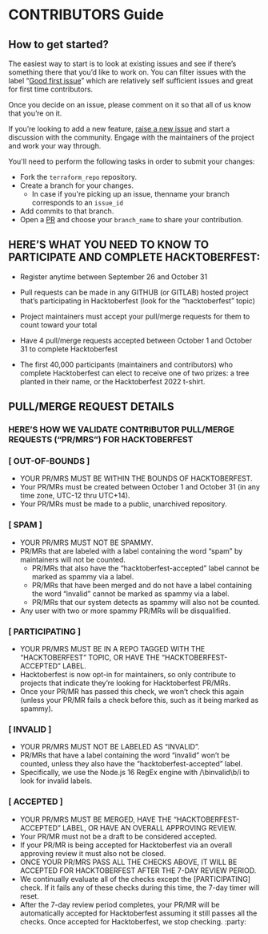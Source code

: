 # CONTRIBUTORS Guide

## How to get started?

The easiest way to start is to look at existing issues and see if there’s something there that you’d like to work on. You can filter issues with the label “[Good first issue](https://github.com/chefgs/terraform_repo/issues?q=is%3Aissue+is%3Aopen+label%3A%22good+first+issue%22)” which are relatively self sufficient issues and great for first time contributors.

Once you decide on an issue, please comment on it so that all of us know that you’re on it.

If you’re looking to add a new feature, [raise a new issue](https://github.com/chefgs/terraform_repo/issues/new) and start a discussion with the community. Engage with the maintainers of the project and work your way through.

You'll need to perform the following tasks in order to submit your changes:

- Fork the `terraform_repo` repository.
- Create a branch for your changes. 
  - In case if you're picking up an issue, thenname your branch corresponds to an `issue_id`
- Add commits to that branch.
- Open a [PR](https://github.com/chefgs/terraform_repo/compare) and choose your `branch_name` to share your contribution.

## HERE’S WHAT YOU NEED TO KNOW TO PARTICIPATE AND COMPLETE HACKTOBERFEST:
- Register anytime between September 26 and October 31

- Pull requests can be made in any GITHUB (or GITLAB) hosted project that’s participating in Hacktoberfest (look for the “hacktoberfest” topic)

- Project maintainers must accept your pull/merge requests for them to count toward your total

- Have 4 pull/merge requests accepted between October 1 and October 31 to complete Hacktoberfest

- The first 40,000 participants (maintainers and contributors) who complete Hacktoberfest can elect to receive one of two prizes: a tree planted in their name, or the Hacktoberfest 2022 t-shirt.

## PULL/MERGE REQUEST DETAILS
### HERE’S HOW WE VALIDATE CONTRIBUTOR PULL/MERGE REQUESTS (“PR/MRS”) FOR HACKTOBERFEST

### [ OUT-OF-BOUNDS ]

- YOUR PR/MRS MUST BE WITHIN THE BOUNDS OF HACKTOBERFEST.
- Your PR/MRs must be created between October 1 and October 31 (in any time zone, UTC-12 thru UTC+14).
- Your PR/MRs must be made to a public, unarchived repository.

### [ SPAM ]

- YOUR PR/MRS MUST NOT BE SPAMMY.
- PR/MRs that are labeled with a label containing the word “spam” by maintainers will not be counted.
  - PR/MRs that also have the “hacktoberfest-accepted” label cannot be marked as spammy via a label.
  - PR/MRs that have been merged and do not have a label containing the word “invalid” cannot be marked as spammy via a label.
  - PR/MRs that our system detects as spammy will also not be counted.
- Any user with two or more spammy PR/MRs will be disqualified.

### [ PARTICIPATING ]
- YOUR PR/MRS MUST BE IN A REPO TAGGED WITH THE “HACKTOBERFEST” TOPIC, OR HAVE THE “HACKTOBERFEST-ACCEPTED” LABEL.
- Hacktoberfest is now opt-in for maintainers, so only contribute to projects that indicate they’re looking for Hacktoberfest PR/MRs.
- Once your PR/MR has passed this check, we won’t check this again (unless your PR/MR fails a check before this, such as it being marked as spammy).

### [ INVALID ]
- YOUR PR/MRS MUST NOT BE LABELED AS “INVALID”.
- PR/MRs that have a label containing the word “invalid” won’t be counted, unless they also have the “hacktoberfest-accepted” label.
- Specifically, we use the Node.js 16 RegEx engine with /\binvalid\b/i to look for invalid labels.

### [ ACCEPTED ]
- YOUR PR/MRS MUST BE MERGED, HAVE THE “HACKTOBERFEST-ACCEPTED” LABEL, OR HAVE AN OVERALL APPROVING REVIEW.
- Your PR/MR must not be a draft to be considered accepted.
- If your PR/MR is being accepted for Hacktoberfest via an overall approving review it must also not be closed.
- ONCE YOUR PR/MRS PASS ALL THE CHECKS ABOVE, IT WILL BE ACCEPTED FOR HACKTOBERFEST AFTER THE 7-DAY REVIEW PERIOD.
- We continually evaluate all of the checks except the [PARTICIPATING] check. If it fails any of these checks during this time, the 7-day timer will reset.
- After the 7-day review period completes, your PR/MR will be automatically accepted for Hacktoberfest assuming it still passes all the checks. Once accepted for Hacktoberfest, we stop checking. :party:
